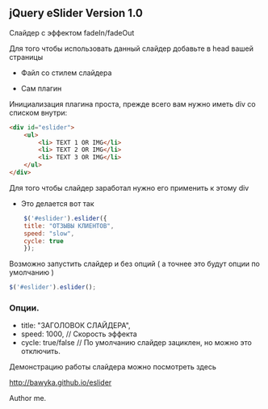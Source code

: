 ## jQuery eSlider Version 1.0

Слайдер с эффектом fadeIn/fadeOut

Для того чтобы использовать данный слайдер добавьте в head вашей страницы
- Файл со стилем слайдера
<link href="css/jquery.eslider-1.0.css" type="text/css" rel="stylesheet" />

- Сам плагин
<script type="text/javascript" src="js/jquery.eslider-1.0.js"></script>

Инициализация плагина проста, прежде всего вам нужно иметь div со списком внутри:

```html
<div id="eslider">
	<ul>
		<li> TEXT 1 OR IMG</li>
		<li> TEXT 2 OR IMG</li>
		<li> TEXT 3 OR IMG</li>
	</ul>
</div>
```

Для того чтобы слайдер заработал нужно его применить к этому div

- Это делается вот так
```js
    $('#eslider').eslider({ 		
	title: "ОТЗЫВЫ КЛИЕНТОВ",
	speed: "slow",
	cycle: true
    });
```

Возможно запустить слайдер и без опций ( а точнее это будут опции по умолчанию )

```js
$('#eslider').eslider();
```


### Опции.
- title: "ЗАГОЛОВОК СЛАЙДЕРА",
- speed: 1000, // Скорость эффекта
- cycle: true/false // По умолчанию слайдер зациклен, но можно это отключить.

Демонстрацию работы слайдера можно посмотреть здесь

http://bawyka.github.io/eslider

Author me.
